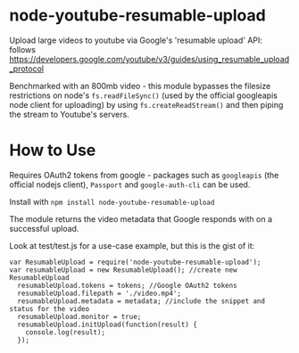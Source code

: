 node-youtube-resumable-upload
=============================

Upload large videos to youtube via Google's 'resumable upload' API:
follows https://developers.google.com/youtube/v3/guides/using_resumable_upload_protocol

Benchmarked with an 800mb video - this module bypasses the filesize restrictions on node's `fs.readFileSync()` (used by the official googleapis node client for uploading) by using `fs.createReadStream()` and then piping the stream to Youtube's servers.

How to Use
==========

Requires OAuth2 tokens from google - packages such as `googleapis` (the official nodejs client), `Passport` and `google-auth-cli` can be used.

Install with `npm install node-youtube-resumable-upload`

The module returns the video metadata that Google responds with on a successful upload.

Look at test/test.js for a use-case example, but this is the gist of it:
```
var ResumableUpload = require('node-youtube-resumable-upload');
var resumableUpload = new ResumableUpload(); //create new ResumableUpload
  resumableUpload.tokens = tokens; //Google OAuth2 tokens
  resumableUpload.filepath = './video.mp4';
  resumableUpload.metadata = metadata; //include the snippet and status for the video
  resumableUpload.monitor = true;
  resumableUpload.initUpload(function(result) {
    console.log(result);
  });
```
